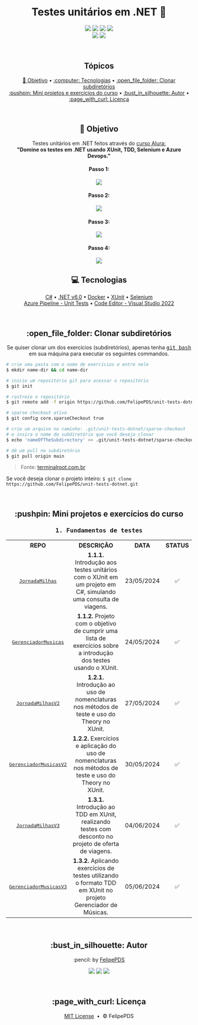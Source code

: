 <h1 align="center">Testes unitários em .NET 🧪</h1>

<p align="center">
  <a href="https://github.com/FelipePDS/unit-tests-dotnet/blob/main/LICENSE"><img src="https://img.shields.io/github/license/Felipepds/unit-tests-dotnet?style=for-the-badge"/></a> 
  <img src="https://img.shields.io/github/last-commit/FelipePDS/unit-tests-dotnet?color=fb1569&style=for-the-badge"/>
  <img src="https://img.shields.io/static/v1?label=.NET&message=6.0&color=512BD4&style=for-the-badge"/> 
  <img src="https://img.shields.io/static/v1?label=Unit+Test&message=XUnit&color=000000&style=for-the-badge"/>  <br>
  <img src="https://img.shields.io/static/v1?logo=selenium&label=Web+Unit+Test&message=Selenium&color=43B02A&style=for-the-badge"/> 
  <img src="https://img.shields.io/static/v1?logo=azuredevops&label=Pipeline&message=Azure+DevOps&color=0078D7&style=for-the-badge"/> 
</p>

<br>
<h2 align="center">Tópicos</h2>

<p align="center">
  <a href="#objective">🎯 Objetivo</a> &bull; 
  <a href="#technologies">:computer: Tecnologias</a> &bull; 
  <a href="#clone">:open_file_folder: Clonar subdiretórios</a> <br>
  <a href="#exercises">:pushpin: Mini projetos e exercícios do curso</a> &bull; 
  <a href="#author">:bust_in_silhouette: Autor</a> &bull; 
  <a href="#license">:page_with_curl: Licença</a>
</p>

<br>
<h2 id="objective" align="center">🎯 Objetivo</h2>

<p align="center">
    Testes unitários em .NET feitos através do <a href="https://cursos.alura.com.br/formacao-testes-em-dotnet">curso Alura:</a>
    <br>
    <b>"Domine os testes em .NET usando XUnit, TDD, Selenium e Azure Devops."</b>
</p>

<h4 align="center">Passo 1:</h4>
<p align="center"><img align="center" src="https://github.com/FelipePDS/unit-tests-dotnet/blob/main/.github/curso_step1.png"></p>

<h4 align="center">Passo 2:</h4>
<p align="center"><img align="center" src="https://github.com/FelipePDS/unit-tests-dotnet/blob/main/.github/curso_step2.png"></p>

<h4 align="center">Passo 3:</h4>
<p align="center"><img align="center" src="https://github.com/FelipePDS/unit-tests-dotnet/blob/main/.github/curso_step3.png"></p>

<h4 align="center">Passo 4:</h4>
<p align="center"><img align="center" src="https://github.com/FelipePDS/unit-tests-dotnet/blob/main/.github/curso_step4.png"></p>

<h2 id="technologies" align="center">💻 Tecnologias</h2>

<p align="center">
  <a href="https://dotnet.microsoft.com/learn/csharp">C#</a>
  &bull; <a href="https://dotnet.microsoft.com/pt-br/download/dotnet/6.0">.NET v6.0</a>
  &bull; <a href="https://www.docker.com/">Docker</a>
  &bull; <a href="https://xunit.net/">XUnit</a>
  &bull; <a href="https://www.selenium.dev/">Selenium</a> <br>
  <a href="https://learn.microsoft.com/pt-br/training/modules/run-quality-tests-build-pipeline/">Azure Pipeline - Unit Tests</a>
  &bull; <a href="https://visualstudio.microsoft.com/pt-br/downloads/">Code Editor - Visual Studio 2022</a>
</p>

<br>
<h2 align="center" id="clone">:open_file_folder: Clonar subdiretórios</h2>

<p align="center">Se quiser clonar um dos exercícios (subdiretórios), apenas tenha <kbd><a href="https://git-scm.com/downloads">git bash</a></kbd> em sua máquina para executar os seguintes commandos.</p>

```bash
# crie uma pasta com o nome de exercícios e entre nele
$ mkdir name-dir && cd name-dir

# inicie um repositório git para acessar o repositório
$ git init

# rastreie o repositório
$ git remote add -f origin https://github.com/FelipePDS/unit-tests-dotnet

# sparse checkout ativo
$ git config core.sparseCheckout true

# crie um arquivo no caminho: .git/unit-tests-dotnet/sparse-checkout
# e insira o nome do subdiretório que você deseja clonar
$ echo 'nameOfTheSubdirectory' >> .git/unit-tests-dotnet/sparse-checkout

# dê um pull no subdiretório
$ git pull origin main
```
<blockquote>Fonte: <a href="https://terminalroot.com.br/2019/09/como-clonar-somente-um-subdiretorio-com-git-ou-svn.html">terminalroot.com.br</a></blockquote>

<p>Se você deseja clonar o projeto inteiro: <code>$ git clone https://github.com/FelipePDS/unit-tests-dotnet.git</code></p>

<br>
<h2 id="exercises" align="center">:pushpin: Mini projetos e exercícios do curso</h2>

<h3 align="center"><kbd>1. Fundamentos de testes</kbd></h3>

<table align="center">
  <tr align="center">
    <th>REPO</th>
    <th>DESCRIÇÃO</th>
    <th>DATA</th>
    <th>STATUS</th>
  </tr>

  <tr align="center">
    <td><kbd><a href="https://github.com/FelipePDS/unit-tests-dotnet/tree/main/JornadaMilhas">JornadaMilhas</a></kbd></td>
    <td><b>1.1.1.</b> Introdução aos testes unitários com o XUnit em um projeto em C#, simulando uma consulta de viagens.</td>
    <td>23/05/2024</td>
    <td>✅</td>
  </tr>

  <tr align="center">
    <td><kbd><a href="https://github.com/FelipePDS/unit-tests-dotnet/tree/main/GerenciadorMusicas">GerenciadorMusicas</a></kbd></td>
    <td><b>1.1.2.</b> Projeto com o objetivo de cumprir uma lista de exercícios sobre a introdução dos testes usando o XUnit.</td>
    <td>24/05/2024</td>
    <td>✅</td>
  </tr>

  <tr align="center">
    <td><kbd><a href="https://github.com/FelipePDS/unit-tests-dotnet/tree/main/JornadaMilhasV2">JornadaMilhasV2</a></kbd></td>
    <td><b>1.2.1.</b> Introdução ao uso de nomenclaturas nos métodos de teste e uso do Theory no XUnit.</td>
    <td>27/05/2024</td>
    <td>✅</td>
  </tr>

  <tr align="center">
    <td><kbd><a href="https://github.com/FelipePDS/unit-tests-dotnet/tree/main/GerenciadorMusicasV2">GerenciadorMusicasV2</a></kbd></td>
    <td><b>1.2.2.</b> Exercícios e aplicação do uso de nomenclaturas nos métodos de teste e uso do Theory no XUnit.</td>
    <td>30/05/2024</td>
    <td>✅</td>
  </tr>

  <tr align="center">
    <td><kbd><a href="https://github.com/FelipePDS/unit-tests-dotnet/tree/main/JornadaMilhasV3">JornadaMilhasV3</a></kbd></td>
    <td><b>1.3.1.</b> Introdução ao TDD em XUnit, realizando testes com desconto no projeto de oferta de viagens.</td>
    <td>04/06/2024</td>
    <td>✅</td>
  </tr>

  <tr align="center">
    <td><kbd><a href="https://github.com/FelipePDS/unit-tests-dotnet/tree/main/GerenciadorMusicasV3">GerenciadorMusicasV3</a></kbd></td>
    <td><b>1.3.2.</b> Aplicando exercícios de testes utilizando o formato TDD em XUnit no projeto Gerenciador de Músicas.</td>
    <td>05/06/2024</td>
    <td>✅</td>
  </tr>
</table>

<!-- 🚧✅ -->

<br>
<h2 align="center" id="author">:bust_in_silhouette: Autor</h2>

<p align="center">:pencil: by <a href="https://felipepds.github.io//">FelipePDS</a></p>
<p align="center"><a href="https://www.linkedin.com/in/felipe-p-da-silva-a55b891ba/?lipi=urn%3Ali%3Apage%3Ad_flagship3_feed%3BiErPy3g7Q1KGOaD%2BsGw%2Fpg%3D%3D"><img src="https://img.shields.io/static/v1?label=+&message=Felipe+P.+Da+Silva&color=0A66C2&style=flat&logo=linkedin&logoColor=white"/></a> <a href="https://twitter.com/FelipePintoDaS1"><img src="https://img.shields.io/static/v1?label=+&message=@FelipePintoDaS1&color=1DA1F2&style=flat&logo=twitter&logoColor=white"/></a> <img src="https://img.shields.io/static/v1?label=+&message=felipepdasilva66@gmail.com&color=EA4335&style=flat&logo=gmail&logoColor=white"/></p>

<br>
<h2 align="center" id="license">:page_with_curl: Licença</h2>

<p align="center"><a href="https://github.com/FelipePDS/unit-tests-dotnet/blob/main/LICENSE">MIT License</a> &nbsp;&bull;&nbsp; &copy; FelipePDS</p>
